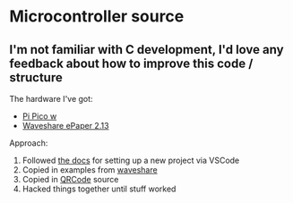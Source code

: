 # Microcontroller source

## I'm not familiar with C development, I'd love any feedback about how to improve this code / structure

The hardware I've got:

- [Pi Pico w][picow]
- [Waveshare ePaper 2.13][epaper]

Approach:

1. Followed [the docs][cpp] for setting up a new project via VSCode
2. Copied in examples from [waveshare]
3. Copied in [QRCode][qrcode] source
4. Hacked things together until stuff worked

[picow]: https://datasheets.raspberrypi.com/picow/pico-w-product-brief.pdf
[epaper]: https://www.waveshare.com/wiki/Pico-ePaper-2.13
[cpp]: https://datasheets.raspberrypi.com/pico/getting-started-with-pico.pdf
[qrcode]: https://github.com/ricmoo/QRCode/
[waveshare]: https://github.com/waveshareteam/Pico_ePaper_Code/

